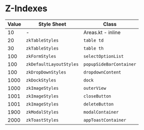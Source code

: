 # Z-Indexes

| Value | Style Sheet | Class |
| --- | --- | --- |
| 10 | - | Areas.kt - inline |
| 20 | `zkTableStyles` | `table td` |
| 30 | `zkTableStyles` | `table th` |
| 100 | `zkFormStyles` | `selectOptionList` |
| 100 | `zkDefaultLayoutStyles` | `popupSideBarContainer` |
| 100 | `zkDropDownStyles` | `dropdownContent` |
| 1000 | `zkDockStyles` | `dock` | 
| 1000 | `zkImageStyles` | `outerView` |
| 1001 | `zkImageStyles` | `closeButton` |
| 1001 | `zkImageStyles` | `deleteButton` |
| 1900 | `zkModalStyles` | `modalContainer` |
| 2000 | `zkToastStyles` | `appToastContainer` |
